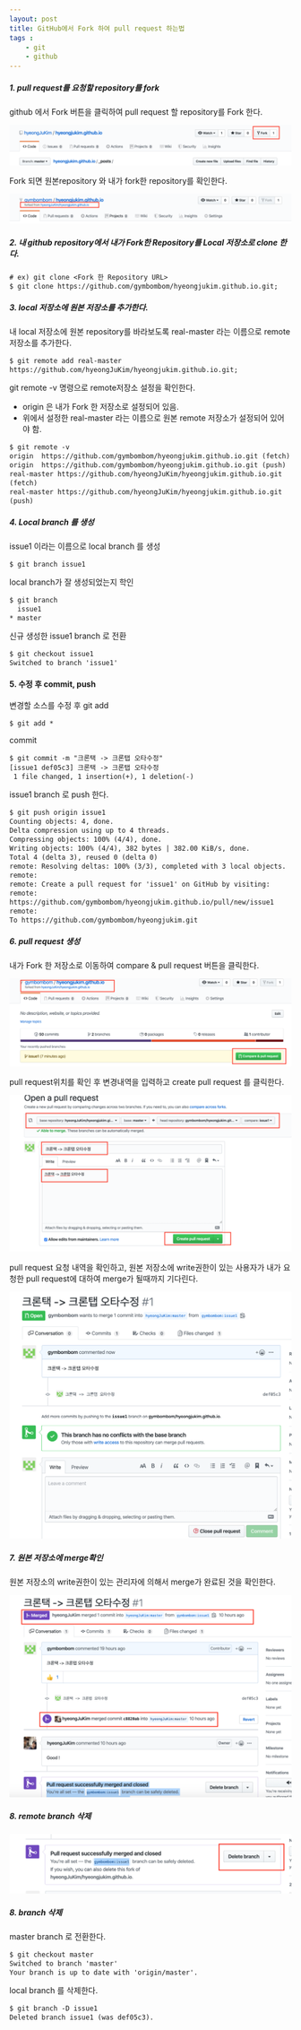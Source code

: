 ```yaml
---
layout: post
title: GitHub에서 Fork 하여 pull request 하는법
tags :
    - git
    - github
---
```


##### 1. pull request를 요청할 repository를 fork
github 에서 Fork 버튼을 클릭하여 pull request 할 repository를 Fork 한다.
  
<img src="/images/posts/7.png">
  
Fork 되면 원본repository 와 내가 fork한 repository를 확인한다.
  
<img src="/images/posts/8.png">

##### 2. 내 github repository에서 내가 Fork한 Repository를 Local 저장소로 clone 한다.
```shell
# ex) git clone <Fork 한 Repository URL>
$ git clone https://github.com/gymbombom/hyeongjukim.github.io.git;
```

##### 3. local 저장소에 원본 저장소를 추가한다.
내 local 저장소에 원본 repository를 바라보도록 real-master 라는 이름으로 remote저장소를 추가한다.
```shell
$ git remote add real-master https://github.com/hyeongJuKim/hyeongjukim.github.io.git;
```
git remote -v 명령으로 remote저장소 설정을 확인한다.
* origin 은 내가 Fork 한 저장소로 설정되어 있음.
* 위에서 설정한 real-master 라는 이름으로 원본 remote 저장소가 설정되어 있어야 함.
```shell
$ git remote -v
origin	https://github.com/gymbombom/hyeongjukim.github.io.git (fetch)
origin	https://github.com/gymbombom/hyeongjukim.github.io.git (push)
real-master	https://github.com/hyeongJuKim/hyeongjukim.github.io.git (fetch)
real-master	https://github.com/hyeongJuKim/hyeongjukim.github.io.git (push)
```

##### 4. Local branch 를 생성
issue1 이라는 이름으로 local branch 를 생성
```shell
$ git branch issue1
```
local branch가 잘 생성되었는지 학인
```shell
$ git branch
  issue1
* master
```
신규 생성한 issue1 branch 로 전환
```shell
$ git checkout issue1
Switched to branch 'issue1'
```

#### 5. 수정 후 commit, push
변경할 소스를 수정 후 git add 
```shell
$ git add *
```

commit
```shell
$ git commit -m "크론택 -> 크론탭 오타수정"
[issue1 def05c3] 크론택 -> 크론탭 오타수정
 1 file changed, 1 insertion(+), 1 deletion(-)
```

issue1 branch 로 push 한다.
```shell
$ git push origin issue1
Counting objects: 4, done.
Delta compression using up to 4 threads.
Compressing objects: 100% (4/4), done.
Writing objects: 100% (4/4), 382 bytes | 382.00 KiB/s, done.
Total 4 (delta 3), reused 0 (delta 0)
remote: Resolving deltas: 100% (3/3), completed with 3 local objects.
remote:
remote: Create a pull request for 'issue1' on GitHub by visiting:
remote:      https://github.com/gymbombom/hyeongjukim.github.io/pull/new/issue1
remote:
To https://github.com/gymbombom/hyeongjukim.git
```

##### 6. pull request 생성
내가 Fork 한 저장소로 이동하여 compare & pull request 버튼을 클릭한다.
   
<img src="/images/posts/9.png">

pull request위치를 확인 후 변경내역을 입력하고 create pull request 를 클릭한다.
  
<img src="/images/posts/10.png">

pull request 요청 내역을 확인하고, 원본 저장소에 write권한이 있는 사용자가 내가 요청한 pull request에 대하여 merge가
될때까지 기다린다.
  
<img src="/images/posts/11.png">

##### 7. 원본 저장소에 merge확인
원본 저장소의 write권한이 있는 관리자에 의해서 merge가 완료된 것을 확인한다.
  
<img src="/images/posts/12.png">

##### 8. remote branch 삭제
<img src="/images/posts/13.png">

##### 8.  branch 삭제
master branch 로 전환한다.
```shell
$ git checkout master
Switched to branch 'master'
Your branch is up to date with 'origin/master'.
```

local branch 를 삭제한다.
 ```shell
$ git branch -D issue1
Deleted branch issue1 (was def05c3).

 ```

